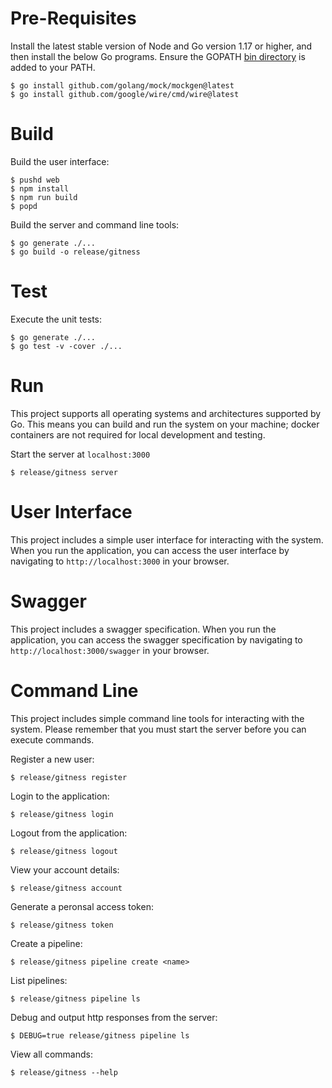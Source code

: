 # Pre-Requisites

Install the latest stable version of Node and Go version 1.17 or higher, and then install the below Go programs. Ensure the GOPATH [bin directory](https://go.dev/doc/gopath_code#GOPATH) is added to your PATH.

```text
$ go install github.com/golang/mock/mockgen@latest
$ go install github.com/google/wire/cmd/wire@latest
```

# Build

Build the user interface:

```text
$ pushd web
$ npm install
$ npm run build
$ popd
```

Build the server and command line tools:

```text
$ go generate ./...
$ go build -o release/gitness
```

# Test

Execute the unit tests:

```text
$ go generate ./...
$ go test -v -cover ./...
```

# Run

This project supports all operating systems and architectures supported by Go.  This means you can build and run the system on your machine; docker containers are not required for local development and testing.

Start the server at `localhost:3000`

```text
$ release/gitness server
```

# User Interface

This project includes a simple user interface for interacting with the system. When you run the application, you can access the user interface by navigating to `http://localhost:3000` in your browser.

# Swagger

This project includes a swagger specification. When you run the application, you can access the swagger specification by navigating to `http://localhost:3000/swagger` in your browser.

# Command Line

This project includes simple command line tools for interacting with the system. Please remember that you must start the server before you can execute commands.

Register a new user:

```text
$ release/gitness register
```

Login to the application:

```text
$ release/gitness login
```

Logout from the application:

```text
$ release/gitness logout
```

View your account details:

```text
$ release/gitness account
```

Generate a peronsal access token:

```text
$ release/gitness token
```

Create a pipeline:

```text
$ release/gitness pipeline create <name>
```

List pipelines:

```text
$ release/gitness pipeline ls
```

Debug and output http responses from the server:

```text
$ DEBUG=true release/gitness pipeline ls
```

View all commands:

```text
$ release/gitness --help
```

